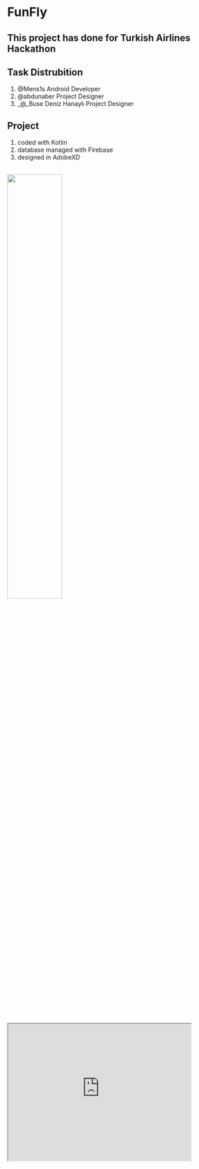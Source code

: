 <h1> FunFly </h1>

<h2> This project has done for Turkish Airlines Hackathon</h2>

<h2>Task Distrubition</h2>
<ol>
<li>@Mens1s Android Developer</li>
<li>@abdunaber Project Designer </li>
<li>_@_Buse Deniz Hanaylı Project Designer</li>
</ol>
 
<h2>Project</h2>
<ol>
<li>coded with Kotlin</li>
<li>database managed with Firebase</li>
<li>designed in AdobeXD</li>
</ol>
<br>
<img src="https://gcdnb.pbrd.co/images/50ayWQCZNH6U.png?o=1" width="50%">
<br>
<iframe width="420" height="315" src="https://www.youtube.com/watch?v=P8hIGuN93zQ "> </iframe>
